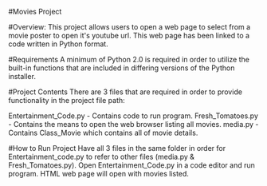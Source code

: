 #Movies Project

#Overview:
This project allows users to open a web page to select from a movie poster to open it's youtube url. This web page has been linked to a code written in Python format.

#Requirements
A minimum of Python 2.0 is required in order to utilize the built-in functions that are included in differing versions of the Python installer.

#Project Contents
There are 3 files that are required in order to provide functionality in the project file path:

Entertainment_Code.py - Contains code to run program.
Fresh_Tomatoes.py - Contains the means to open the web browser listing all movies.
media.py - Contains Class_Movie which contains all of movie details.

#How to Run Project
Have all 3 files in the same folder in order for Entertainment_code.py to refer to other files (media.py & Fresh_Tomatoes.py). Open Entertainment_Code.py in a code editor and run program. HTML web page will open with movies listed.
